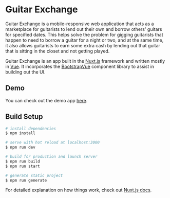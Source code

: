 # Guitar Exchange
Guitar Exchange is a mobile-responsive web application that acts as a marketplace for guitarists to lend out their own and borrow others' guitars for specified dates.  This helps solve the problem for gigging guitarists that happen to need to borrow a guitar for a night or two, and at the same time, it also allows guitarists to earn some extra cash by lending out that guitar that is sitting in the closet and not getting played.

Guitar Exchange is an app built in the [Nuxt.js](https://nuxtjs.org) framework and written mostly in [Vue](https://vuejs.org).  It incorporates the [BootstrapVue](https://bootstrap-vue.org/) component library to assist in building out the UI.

## Demo
You can check out the demo app [here](https://guitar-exchange.herokuapp.com).

## Build Setup

```bash
# install dependencies
$ npm install

# serve with hot reload at localhost:3000
$ npm run dev

# build for production and launch server
$ npm run build
$ npm run start

# generate static project
$ npm run generate
```

For detailed explanation on how things work, check out [Nuxt.js docs](https://nuxtjs.org).

